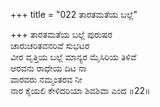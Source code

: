 +++
title = "022 ತಾರತಮತೆಯ ಬಲ್ಲೆ"

+++
ತಾರತಮತೆಯ ಬಲ್ಲೆ ಪುರುಷರ  
ಚಾರುಚರಿತವನರಿವೆ ಸುಭಟರ  
ವೀರ ವೃತ್ತಿಯ ಬಲ್ಲೆ ಮಾನ್ಯರ ಮೈಸಿರಿಯ ತಿಳಿವೆ  
ಆರವನು ರಾಧೇಯ ದಿಟ ನಾ  
ವಾರವರು ನಮ್ಮಂತರವ ನೀ  
ನಾರ ಕೈಯಲಿ ಕೇಳಿದರಿಯಾ ಶಿವಶಿವಾ ಎಂದ     ॥22॥